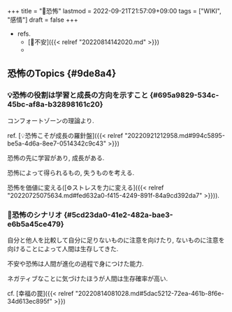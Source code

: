 +++
title = "📝恐怖"
lastmod = 2022-09-21T21:57:09+09:00
tags = ["WIKI", "感情"]
draft = false
+++

-   refs.
    -   [📝不安]({{< relref "20220814142020.md" >}})
    -


## 恐怖のTopics {#9de8a4}


### 💡恐怖の役割は学習と成長の方向を示すこと {#695a9829-534c-45bc-af8a-b32898161c20}

コンフォートゾーンの理論より.

ref. [💡恐怖こそが成長の羅針盤]({{< relref "20220921212958.md#994c5895-be5a-4d6a-8ee7-0514342c9c43" >}})

恐怖の先に学習があり, 成長がある.

恐怖によって得られるもの, 失うものを考える.

恐怖を価値に変える([⚙ストレスを力に変える]({{< relref "20220725075634.md#fed632a0-f415-4249-891f-84a9cd392da7" >}})).


### 📝恐怖のシナリオ {#5cd23da0-41e2-482a-bae3-e6b5a45ce479}

自分と他人を比較して自分に足りないものに注意を向けたり, ないものに注意を向けることによって人間は生存してきた.

不安や恐怖は人間が進化の過程で身につけた能力.

ネガティブなことに気づけたほうが人間は生存確率が高い.

cf. [幸福の罠]({{< relref "20220814081028.md#5dac5212-72ea-461b-8f6e-34d613ec895f" >}})
